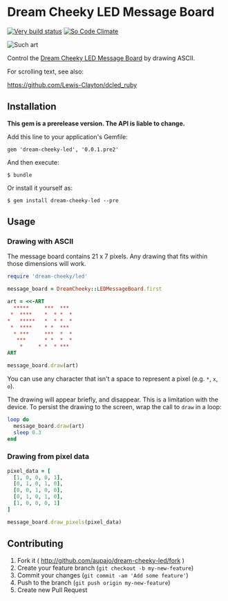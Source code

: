 # Dream Cheeky LED Message Board

[![Very build status](https://travis-ci.org/Aupajo/dream-cheeky-led.png?branch=master)](https://travis-ci.org/Aupajo/dream-cheeky-led)
[![So Code Climate](https://codeclimate.com/github/Aupajo/dream-cheeky-led.png)](https://codeclimate.com/github/Aupajo/dream-cheeky-led)

![Such art](http://i.imgur.com/CVZJcqd.jpg)

Control the [Dream Cheeky LED Message Board](http://www.dreamcheeky.com/led-message-board) by drawing ASCII.

For scrolling text, see also:

  https://github.com/Lewis-Clayton/dcled_ruby

## Installation

**This gem is a prerelease version. The API is liable to change.**

Add this line to your application's Gemfile:

    gem 'dream-cheeky-led', '0.0.1.pre2'

And then execute:

    $ bundle

Or install it yourself as:

    $ gem install dream-cheeky-led --pre

## Usage

### Drawing with ASCII

The message board contains 21 x 7 pixels. Any drawing that fits within those dimensions will work.

```ruby
require 'dream-cheeky/led'

message_board = DreamCheeky::LEDMessageBoard.first

art = <<-ART 
  *****     ***  ***
 *  ****    *  * *  *
*   *****   *  * *  *
 *  ****    * *  ***
  * ***     ***  *  *
   ***      * *  *  *
    *     * *  * ***
ART

message_board.draw(art)
```

You can use any character that isn't a space to represent a pixel (e.g. `*`, `x`, `o`).

The drawing will appear briefly, and disappear. This is a limitation with the device. To persist the drawing to the screen, wrap the call to `draw` in a loop:

```ruby
loop do
  message_board.draw(art)
  sleep 0.3
end
```

### Drawing from pixel data

```ruby
pixel_data = [
  [1, 0, 0, 0, 1],
  [0, 1, 0, 1, 0],
  [0, 0, 1, 0, 0],
  [0, 1, 0, 1, 0],
  [1, 0, 0, 0, 1]
]

message_board.draw_pixels(pixel_data)
```

## Contributing

1. Fork it ( http://github.com/aupajo/dream-cheeky-led/fork )
2. Create your feature branch (`git checkout -b my-new-feature`)
3. Commit your changes (`git commit -am 'Add some feature'`)
4. Push to the branch (`git push origin my-new-feature`)
5. Create new Pull Request
